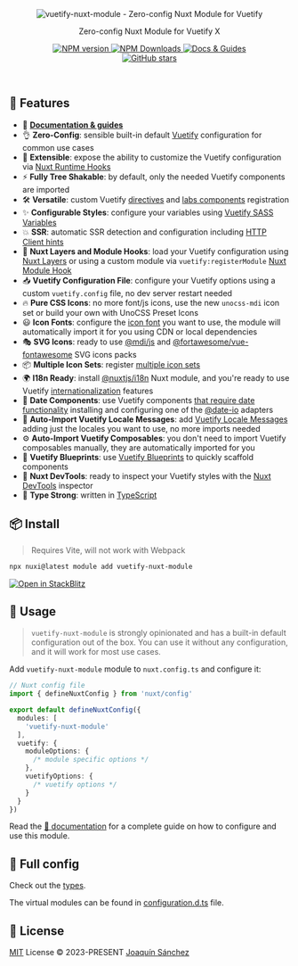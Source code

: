 <div align="center">
<picture>
  <source media="(prefers-color-scheme: dark)" srcset="https://github.com/vuetifyjs/nuxt-module/raw/main/hero-dark.svg" />
  <img alt="vuetify-nuxt-module - Zero-config Nuxt Module for Vuetify" src='https://github.com/vuetifyjs/nuxt-module/raw/main/hero.svg' alt="vuetify-nuxt-module - Zero-config Nuxt Module for Vuetify"><br>
</picture>
<p>Zero-config Nuxt Module for Vuetify X</p>
</div>

<p align='center'>
<a href='https://www.npmjs.com/package/vuetify-nuxt-module' target="__blank">
<img src='https://img.shields.io/npm/v/vuetify-nuxt-module?color=33A6B8&label=' alt="NPM version">
</a>
<a href="https://www.npmjs.com/package/vuetify-nuxt-module" target="__blank">
    <img alt="NPM Downloads" src="https://img.shields.io/npm/dm/vuetify-nuxt-module?color=476582&label=">
</a>
<a href="https://nuxt.vuetifyjs.com/" target="__blank">
    <img src="https://img.shields.io/static/v1?label=&message=docs%20%26%20guides&color=2e859c" alt="Docs & Guides">
</a>
<br>
<a href="https://github.com/vuetifyjs/nuxt-module" target="__blank">
<img alt="GitHub stars" src="https://img.shields.io/github/stars/userquin/vuetify-nuxt-module?style=social">
</a>
</p>

<br>

## 🚀 Features

- 📖 [**Documentation & guides**](https://nuxt.vuetifyjs.com/)
- 👌 **Zero-Config**: sensible built-in default [Vuetify](https://vuetifyjs.com/) configuration for common use cases
- 🔌 **Extensible**: expose the ability to customize the Vuetify configuration via [Nuxt Runtime Hooks](https://nuxt.com/docs/guide/going-further/hooks#usage-with-plugins)
- ⚡ **Fully Tree Shakable**: by default, only the needed Vuetify components are imported
- 🛠️ **Versatile**: custom Vuetify [directives](https://vuetifyjs.com/en/getting-started/installation/#manual-steps) and [labs components](https://vuetifyjs.com/en/labs/introduction/) registration
- ✨ **Configurable Styles**: configure your variables using [Vuetify SASS Variables](https://vuetifyjs.com/en/features/sass-variables/) 
- 💥 **SSR**: automatic SSR detection and configuration including [HTTP Client hints](https://developer.mozilla.org/en-US/docs/Web/HTTP/Client_hints)
- 🔩 **Nuxt Layers and Module Hooks**: load your Vuetify configuration using [Nuxt Layers](https://nuxt.com/docs/getting-started/layers#layers) or using a custom module via `vuetify:registerModule` [Nuxt Module Hook](https://nuxt.com/docs/guide/going-further/hooks#nuxt-hooks-build-time)
- 📥 **Vuetify Configuration File**: configure your Vuetify options using a custom `vuetify.config` file, no dev server restart needed
- 🔥 **Pure CSS Icons**: no more font/js icons, use the new `unocss-mdi` icon set or build your own with UnoCSS Preset Icons
- 😃 **Icon Fonts**: configure the [icon font](https://vuetifyjs.com/en/features/icon-fonts/) you want to use, the module will automatically import it for you using CDN or local dependencies
- 🎭 **SVG Icons**: ready to use [@mdi/js](https://www.npmjs.com/package/@mdi/js) and [@fortawesome/vue-fontawesome](https://www.npmjs.com/package/@fortawesome/vue-fontawesome) SVG icons packs
- 📦 **Multiple Icon Sets**: register [multiple icon sets](https://vuetifyjs.com/en/features/icon-fonts/#multiple-icon-sets)
- 🌍 **I18n Ready**: install [@nuxtjs/i18n](https://i18n.nuxtjs.org/) Nuxt module, and you're ready to use Vuetify [internationalization](https://vuetifyjs.com/en/features/internationalization/) features
- 📆 **Date Components**: use Vuetify components [that require date functionality](https://vuetifyjs.com/en/features/dates/) installing and configuring one of the [@date-io](https://github.com/dmtrKovalenko/date-io#projects) adapters
- 💬 **Auto-Import Vuetify Locale Messages**: add [Vuetify Locale Messages](https://vuetifyjs.com/en/features/internationalization/#getting-started) adding just the locales you want to use, no more imports needed
- ⚙️ **Auto-Import Vuetify Composables**: you don't need to import Vuetify composables manually, they are automatically imported for you
- 🎨 **Vuetify Blueprints**: use [Vuetify Blueprints](https://vuetifyjs.com/en/features/blueprints/) to quickly scaffold components
- 👀 **Nuxt DevTools**: ready to inspect your Vuetify styles with the [Nuxt DevTools](https://github.com/nuxt/devtools) inspector
- 🦾 **Type Strong**: written in [TypeScript](https://www.typescriptlang.org/)

## 📦 Install

> Requires Vite, will not work with Webpack

```bash
npx nuxi@latest module add vuetify-nuxt-module
```

[![Open in StackBlitz](https://developer.stackblitz.com/img/open_in_stackblitz.svg)](https://stackblitz.com/github/userquin/vuetify-nuxt-module)

## 🦄 Usage

> `vuetify-nuxt-module` is strongly opinionated and has a built-in default configuration out of the box. You can use it without any configuration, and it will work for most use cases.

Add `vuetify-nuxt-module` module to `nuxt.config.ts` and configure it:

```ts
// Nuxt config file
import { defineNuxtConfig } from 'nuxt/config'

export default defineNuxtConfig({
  modules: [
    'vuetify-nuxt-module'
  ],
  vuetify: {
    moduleOptions: {
      /* module specific options */
    },
    vuetifyOptions: {
      /* vuetify options */
    }
  }
})
```

Read the [📖 documentation](https://nuxt.vuetifyjs.com/) for a complete guide on how to configure and use this module.

## 👀 Full config

Check out the [types](https://github.com/vuetifyjs/nuxt-module/blob/main/src/types.ts).

The virtual modules can be found in [configuration.d.ts](https://github.com/vuetifyjs/nuxt-module/blob/main/configuration.d.ts) file.

## 📄 License

[MIT](https://github.com/vuetifyjs/nuxt-module/blob/main/LICENSE) License &copy; 2023-PRESENT [Joaquín Sánchez](https://github.com/userquin)
